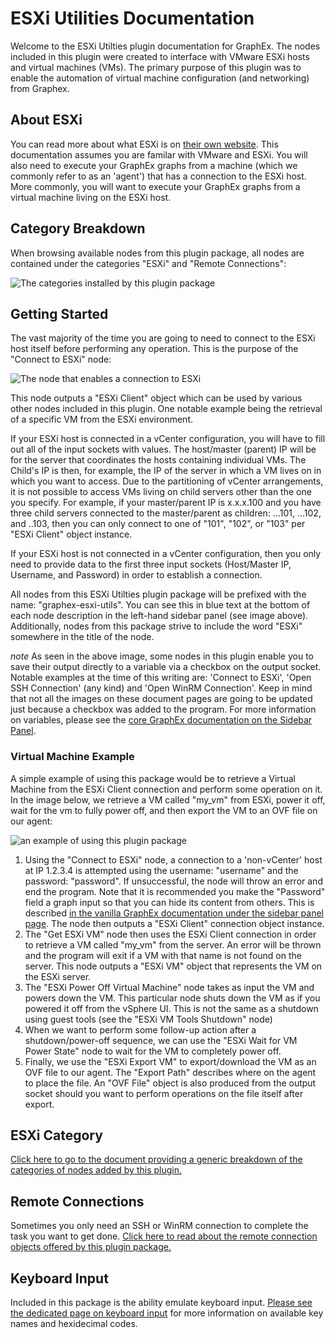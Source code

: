 # ESXi Utilities Documentation

Welcome to the ESXi Utilties plugin documentation for GraphEx. The nodes included in this plugin were created to interface with VMware ESXi hosts and virtual machines (VMs). The primary purpose of this plugin was to enable the automation of virtual machine configuration (and networking) from Graphex.

## About ESXi

You can read more about what ESXi is on [their own website](https://www.vmware.com/products/esxi-and-esx.html). This documentation assumes you are familar with VMware and ESXi. You will also need to execute your GraphEx graphs from a machine (which we commonly refer to as an 'agent') that has a connection to the ESXi host. More commonly, you will want to execute your GraphEx graphs from a virtual machine living on the ESXi host.

## Category Breakdown

When browsing available nodes from this plugin package, all nodes are contained under the categories "ESXi" and "Remote Connections":

![The categories installed by this plugin package](images/esxi_categories.png)

## Getting Started

The vast majority of the time you are going to need to connect to the ESXi host itself before performing any operation. This is the purpose of the "Connect to ESXi" node:

![The node that enables a connection to ESXi](images/esxi_connect.png)

This node outputs a "ESXi Client" object which can be used by various other nodes included in this plugin. One notable example being the retrieval of a specific VM from the ESXi environment.

If your ESXi host is connected in a vCenter configuration, you will have to fill out all of the input sockets with values. The host/master (parent) IP will be for the server that coordinates the hosts containing individual VMs. The Child's IP is then, for example, the IP of the server in which a VM lives on in which you want to access. Due to the partitioning of vCenter arrangements, it is not possible to access VMs living on child servers other than the one you specify. For example, if your master/parent IP is x.x.x.100 and you have three child servers connected to the master/parent as children: ...101, ...102, and ..103, then you can only connect to one of "101", "102", or "103" per "ESXi Client" object instance.

If your ESXi host is not connected in a vCenter configuration, then you only need to provide data to the first three input sockets (Host/Master IP, Username, and Password) in order to establish a connection.

All nodes from this ESXi Utilties plugin package will be prefixed with the name: "graphex-esxi-utils". You can see this in blue text at the bottom of each node description in the left-hand sidebar panel (see image above). Additionally, nodes from this package strive to include the word "ESXi" somewhere in the title of the node.

$note$ As seen in the above image, some nodes in this plugin enable you to save their output directly to a variable via a checkbox on the output socket. Notable examples at the time of this writing are: 'Connect to ESXi', 'Open SSH Connection' (any kind) and 'Open WinRM Connection'. Keep in mind that not all the images on these document pages are going to be updated just because a checkbox was added to the program. For more information on variables, please see the [core GraphEx documentation on the Sidebar Panel](../../ui/sidebar.html).

### Virtual Machine Example

A simple example of using this package would be to retrieve a Virtual Machine from the ESXi Client connection and perform some operation on it. In the image below, we retrieve a VM called "my_vm" from ESXi, power it off, wait for the vm to fully power off, and then export the VM to an OVF file on our agent:

![an example of using this plugin package](images/esxi_vm_example_export.png)

1. Using the "Connect to ESXi" node, a connection to a 'non-vCenter' host at IP 1.2.3.4 is attempted using the username: "username" and the password: "password". If unsuccessful, the node will throw an error and end the program. Note that it is recommended you make the "Password" field a graph input so that you can hide its content from others. This is described [in the vanilla GraphEx documentation under the sidebar panel page](../../ui/sidebar.html). The node then outputs a "ESXi Client" connection object instance.
2. The "Get ESXi VM" node then uses the ESXi Client connection in order to retrieve a VM called "my_vm" from the server. An error will be thrown and the program will exit if a VM with that name is not found on the server. This node outputs a "ESXi VM" object that represents the VM on the ESXi server.
3. The "ESXi Power Off Virtual Machine" node takes as input the VM and powers down the VM. This particular node shuts down the VM as if you powered it off from the vSphere UI. This is not the same as a shutdown using guest tools (see the "ESXi VM Tools Shutdown" node)
4. When we want to perform some follow-up action after a shutdown/power-off sequence, we can use the "ESXi Wait for VM Power State" node to wait for the VM to completely power off.
5. Finally, we use the "ESXi Export VM" to export/download the VM as an OVF file to our agent. The "Export Path" describes where on the agent to place the file. An "OVF File" object is also produced from the output socket should you want to perform operations on the file itself after export.

## ESXi Category

[Click here to go to the document providing a generic breakdown of the categories of nodes added by this plugin.](esxi.md)

## Remote Connections

Sometimes you only need an SSH or WinRM connection to complete the task you want to get done. [Click here to read about the remote connection objects offered by this plugin package.](remote.md)

## Keyboard Input

Included in this package is the ability emulate keyboard input. [Please see the dedicated page on keyboard input](keycodes.md) for more information on available key names and hexidecimal codes.